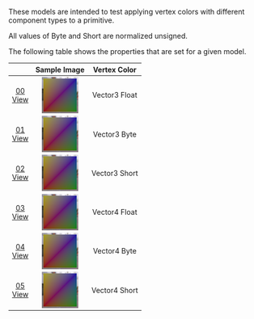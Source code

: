 These models are intended to test applying vertex colors with different component types to a primitive.  

All values of Byte and Short are normalized unsigned.  

The following table shows the properties that are set for a given model.  

|   | Sample Image | Vertex Color |
| :---: | :---: | :---: |
| [00](Mesh_PrimitiveVertexColor_00.gltf)<br>[View](https://bghgary.github.io/glTF-Assets-Viewer/?folder=14&model=0) | [<img src="Figures/Thumbnails/Mesh_PrimitiveVertexColor_00.png" align="middle">](Figures/SampleImages/Mesh_PrimitiveVertexColor_00.png) | Vector3 Float |
| [01](Mesh_PrimitiveVertexColor_01.gltf)<br>[View](https://bghgary.github.io/glTF-Assets-Viewer/?folder=14&model=1) | [<img src="Figures/Thumbnails/Mesh_PrimitiveVertexColor_01.png" align="middle">](Figures/SampleImages/Mesh_PrimitiveVertexColor_01.png) | Vector3 Byte |
| [02](Mesh_PrimitiveVertexColor_02.gltf)<br>[View](https://bghgary.github.io/glTF-Assets-Viewer/?folder=14&model=2) | [<img src="Figures/Thumbnails/Mesh_PrimitiveVertexColor_02.png" align="middle">](Figures/SampleImages/Mesh_PrimitiveVertexColor_02.png) | Vector3 Short |
| [03](Mesh_PrimitiveVertexColor_03.gltf)<br>[View](https://bghgary.github.io/glTF-Assets-Viewer/?folder=14&model=3) | [<img src="Figures/Thumbnails/Mesh_PrimitiveVertexColor_03.png" align="middle">](Figures/SampleImages/Mesh_PrimitiveVertexColor_03.png) | Vector4 Float |
| [04](Mesh_PrimitiveVertexColor_04.gltf)<br>[View](https://bghgary.github.io/glTF-Assets-Viewer/?folder=14&model=4) | [<img src="Figures/Thumbnails/Mesh_PrimitiveVertexColor_04.png" align="middle">](Figures/SampleImages/Mesh_PrimitiveVertexColor_04.png) | Vector4 Byte |
| [05](Mesh_PrimitiveVertexColor_05.gltf)<br>[View](https://bghgary.github.io/glTF-Assets-Viewer/?folder=14&model=5) | [<img src="Figures/Thumbnails/Mesh_PrimitiveVertexColor_05.png" align="middle">](Figures/SampleImages/Mesh_PrimitiveVertexColor_05.png) | Vector4 Short |
 
